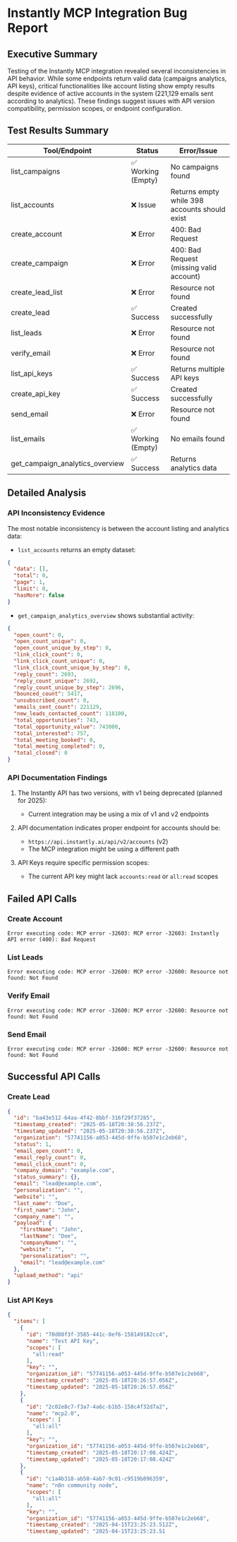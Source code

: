 # Instantly MCP Integration Bug Report

## Executive Summary

Testing of the Instantly MCP integration revealed several inconsistencies in API behavior. While some endpoints return valid data (campaigns analytics, API keys), critical functionalities like account listing show empty results despite evidence of active accounts in the system (221,129 emails sent according to analytics). These findings suggest issues with API version compatibility, permission scopes, or endpoint configuration.

## Test Results Summary

| Tool/Endpoint | Status | Error/Issue |
|---------------|--------|-------------|
| list_campaigns | ✅ Working (Empty) | No campaigns found |
| list_accounts | ❌ Issue | Returns empty while 398 accounts should exist |
| create_account | ❌ Error | 400: Bad Request |
| create_campaign | ❌ Error | 400: Bad Request (missing valid account) |
| create_lead_list | ❌ Error | Resource not found |
| create_lead | ✅ Success | Created successfully |
| list_leads | ❌ Error | Resource not found |
| verify_email | ❌ Error | Resource not found |
| list_api_keys | ✅ Success | Returns multiple API keys |
| create_api_key | ✅ Success | Created successfully |
| send_email | ❌ Error | Resource not found |
| list_emails | ✅ Working (Empty) | No emails found |
| get_campaign_analytics_overview | ✅ Success | Returns analytics data |

## Detailed Analysis

### API Inconsistency Evidence

The most notable inconsistency is between the account listing and analytics data:

- `list_accounts` returns an empty dataset:
```json
{
  "data": [],
  "total": 0,
  "page": 1,
  "limit": 0,
  "hasMore": false
}
```

- `get_campaign_analytics_overview` shows substantial activity:
```json
{
  "open_count": 0,
  "open_count_unique": 0,
  "open_count_unique_by_step": 0,
  "link_click_count": 0,
  "link_click_count_unique": 0,
  "link_click_count_unique_by_step": 0,
  "reply_count": 2693,
  "reply_count_unique": 2692,
  "reply_count_unique_by_step": 2696,
  "bounced_count": 5417,
  "unsubscribed_count": 0,
  "emails_sent_count": 221129,
  "new_leads_contacted_count": 118100,
  "total_opportunities": 743,
  "total_opportunity_value": 743000,
  "total_interested": 757,
  "total_meeting_booked": 0,
  "total_meeting_completed": 0,
  "total_closed": 0
}
```

### API Documentation Findings

1. The Instantly API has two versions, with v1 being deprecated (planned for 2025):
   - Current integration may be using a mix of v1 and v2 endpoints

2. API documentation indicates proper endpoint for accounts should be:
   - `https://api.instantly.ai/api/v2/accounts` (v2)
   - The MCP integration might be using a different path

3. API Keys require specific permission scopes:
   - The current API key might lack `accounts:read` or `all:read` scopes

## Failed API Calls

### Create Account
```
Error executing code: MCP error -32603: MCP error -32603: Instantly API error (400): Bad Request
```

### List Leads
```
Error executing code: MCP error -32600: MCP error -32600: Resource not found: Not Found
```

### Verify Email
```
Error executing code: MCP error -32600: MCP error -32600: Resource not found: Not Found
```

### Send Email
```
Error executing code: MCP error -32600: MCP error -32600: Resource not found: Not Found
```

## Successful API Calls

### Create Lead
```json
{
  "id": "ba43e512-64aa-4f42-8bbf-316f29f37285",
  "timestamp_created": "2025-05-18T20:38:56.237Z",
  "timestamp_updated": "2025-05-18T20:38:56.237Z",
  "organization": "57741156-a053-445d-9ffe-b507e1c2eb68",
  "status": 1,
  "email_open_count": 0,
  "email_reply_count": 0,
  "email_click_count": 0,
  "company_domain": "example.com",
  "status_summary": {},
  "email": "lead@example.com",
  "personalization": "",
  "website": "",
  "last_name": "Doe",
  "first_name": "John",
  "company_name": "",
  "payload": {
    "firstName": "John",
    "lastName": "Doe",
    "companyName": "",
    "website": "",
    "personalization": "",
    "email": "lead@example.com"
  },
  "upload_method": "api"
}
```

### List API Keys
```json
{
  "items": [
    {
      "id": "70d80f3f-3585-441c-8ef6-158149182cc4",
      "name": "Test API Key",
      "scopes": [
        "all:read"
      ],
      "key": "",
      "organization_id": "57741156-a053-445d-9ffe-b507e1c2eb68",
      "timestamp_created": "2025-05-18T20:26:57.056Z",
      "timestamp_updated": "2025-05-18T20:26:57.056Z"
    },
    {
      "id": "2c02e8c7-f3a7-4a6c-b1b5-158c4f32d7a2",
      "name": "mcp2.0",
      "scopes": [
        "all:all"
      ],
      "key": "",
      "organization_id": "57741156-a053-445d-9ffe-b507e1c2eb68",
      "timestamp_created": "2025-05-18T20:17:08.424Z",
      "timestamp_updated": "2025-05-18T20:17:08.424Z"
    },
    {
      "id": "c1a4b318-ab50-4ab7-9c01-c9519b896359",
      "name": "n8n community node",
      "scopes": [
        "all:all"
      ],
      "key": "",
      "organization_id": "57741156-a053-445d-9ffe-b507e1c2eb68",
      "timestamp_created": "2025-04-15T23:25:23.512Z",
      "timestamp_updated": "2025-04-15T23:25:23.51